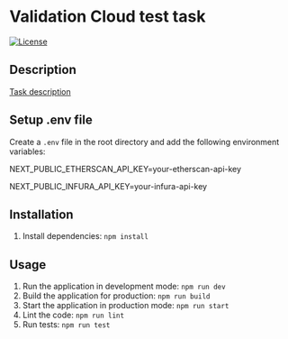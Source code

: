 # Validation Cloud test task

[![License](https://img.shields.io/badge/license-MIT-blue.svg)](LICENSE)

## Description

[Task description](https://s101.recruiting.eu.greenhouse.io/tests/e540109b0822df0fc1990851acdda0f8?utm_medium=email&utm_source=TakeHomeTest)

## Setup .env file

  Create a `.env` file in the root directory and add the following environment variables:

  NEXT_PUBLIC_ETHERSCAN_API_KEY=your-etherscan-api-key

  NEXT_PUBLIC_INFURA_API_KEY=your-infura-api-key


## Installation

1. Install dependencies: `npm install`

## Usage

1. Run the application in development mode: `npm run dev`
2. Build the application for production: `npm run build`
3. Start the application in production mode: `npm run start`
4. Lint the code: `npm run lint`
5. Run tests: `npm run test`
